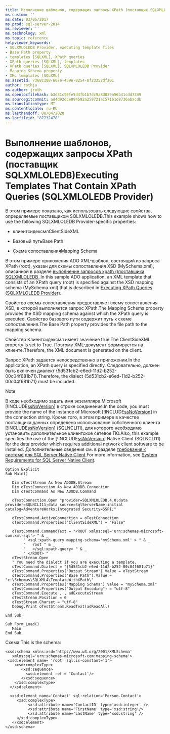 ```yaml
---
title: Исполнение шаблонов, содержащих запросы XPath (поставщик SQLXMLOLEDB) | Документация Майкрософт
ms.custom: ''
ms.date: 03/06/2017
ms.prod: sql-server-2014
ms.reviewer: ''
ms.technology: xml
ms.topic: reference
helpviewer_keywords:
- SQLXMLOLEDB Provider, executing template files
- Base Path property
- templates [SQLXML], XPath queries
- XPath queries [SQLXML], templates
- XPath queries [SQLXML], SQLXMLOLEDB Provider
- Mapping Schema property
- XML templates [SQLXML]
ms.assetid: 7368c188-607e-459e-8254-8f23352dfa01
author: rothja
ms.author: jroth
ms.openlocfilehash: b3d31c95fe5d4fb1b7dc9a8d039a56b41cdd7349
ms.sourcegitcommit: ad4d92dce894592a259721a1571b1d8736abacdb
ms.translationtype: MT
ms.contentlocale: ru-RU
ms.lasthandoff: 08/04/2020
ms.locfileid: "87732478"
---
```

# <a name="executing-templates-that-contain-xpath-queries-sqlxmloledb-provider"></a><span data-ttu-id="cc12e-102">Выполнение шаблонов, содержащих запросы XPath (поставщик SQLXMLOLEDB)</span><span class="sxs-lookup"><span data-stu-id="cc12e-102">Executing Templates That Contain XPath Queries (SQLXMLOLEDB Provider)</span></span>
  <span data-ttu-id="cc12e-103">В этом примере показано, как использовать следующие свойства, определяемые поставщиком SQLXMLOLEDB.</span><span class="sxs-lookup"><span data-stu-id="cc12e-103">This example shows how to use the following SQLXMLOLEDB Provider-specific properties:</span></span>  
  
-   <span data-ttu-id="cc12e-104">клиентсидексмл</span><span class="sxs-lookup"><span data-stu-id="cc12e-104">ClientSideXML</span></span>  
  
-   <span data-ttu-id="cc12e-105">Базовый путь</span><span class="sxs-lookup"><span data-stu-id="cc12e-105">Base Path</span></span>  
  
-   <span data-ttu-id="cc12e-106">Схема сопоставления</span><span class="sxs-lookup"><span data-stu-id="cc12e-106">Mapping Schema</span></span>  
  
 <span data-ttu-id="cc12e-107">В этом примере приложения ADO XML-шаблон, состоящий из запроса XPath (root), указан для схемы сопоставления XSD (MySchema.xml), описанной в разделе [выполнение запросов xpath &#40;&#41;поставщика SQLXMLOLEDB ](executing-xpath-queries-sqlxmloledb-provider.md).</span><span class="sxs-lookup"><span data-stu-id="cc12e-107">In this sample ADO application, an XML template that consists of an XPath query (root) is specified against the XSD mapping schema (MySchema.xml) that is described in [Executing XPath Queries &#40;SQLXMLOLEDB Provider&#41;](executing-xpath-queries-sqlxmloledb-provider.md).</span></span>  
  
 <span data-ttu-id="cc12e-108">Свойство схемы сопоставления предоставляет схему сопоставления XSD, в которой выполняется запрос XPath.</span><span class="sxs-lookup"><span data-stu-id="cc12e-108">The Mapping Schema property provides the XSD mapping schema against which the XPath query is executed.</span></span> <span data-ttu-id="cc12e-109">Свойство базового пути содержит путь к схеме сопоставления.</span><span class="sxs-lookup"><span data-stu-id="cc12e-109">The Base Path property provides the file path to the mapping schema.</span></span>  
  
 <span data-ttu-id="cc12e-110">Свойство Клиентсидексмл имеет значение true.</span><span class="sxs-lookup"><span data-stu-id="cc12e-110">The ClientSideXML property is set to True.</span></span> <span data-ttu-id="cc12e-111">Поэтому XML-документ формируется на клиенте.</span><span class="sxs-lookup"><span data-stu-id="cc12e-111">Therefore, the XML document is generated on the client.</span></span>  
  
 <span data-ttu-id="cc12e-112">Запрос XPath задается непосредственно в приложении.</span><span class="sxs-lookup"><span data-stu-id="cc12e-112">In the application, an XPath query is specified directly.</span></span> <span data-ttu-id="cc12e-113">Следовательно, должен быть включен диалект {5d531cb2-e6ed-11d2-b252-00c04f681b71}.</span><span class="sxs-lookup"><span data-stu-id="cc12e-113">Therefore, the dialect {5d531cb2-e6ed-11d2-b252-00c04f681b71} must be included.</span></span>  
  
> [!NOTE]  
>  <span data-ttu-id="cc12e-114">В коде необходимо задать имя экземпляра Microsoft [!INCLUDE[ssNoVersion](../../../includes/ssnoversion-md.md)] в строке соединения.</span><span class="sxs-lookup"><span data-stu-id="cc12e-114">In the code, you must provide the name of the instance of Microsoft [!INCLUDE[ssNoVersion](../../../includes/ssnoversion-md.md)] in the connection string.</span></span> <span data-ttu-id="cc12e-115">Кроме того, в этом примере в качестве поставщика данных определено использование собственного клиента [!INCLUDE[ssNoVersion](../../../includes/ssnoversion-md.md)] (SQLNCLI11), для которого необходимо установить дополнительное клиентское сетевое ПО.</span><span class="sxs-lookup"><span data-stu-id="cc12e-115">Also, this example specifies the use of the [!INCLUDE[ssNoVersion](../../../includes/ssnoversion-md.md)] Native Client (SQLNCLI11) for the data provider which requires additional network client software to be installed.</span></span> <span data-ttu-id="cc12e-116">Дополнительные сведения см. в разделе [требования к системе для SQL Server Native Client](../../native-client/system-requirements-for-sql-server-native-client.md).</span><span class="sxs-lookup"><span data-stu-id="cc12e-116">For more information, see [System Requirements for SQL Server Native Client](../../native-client/system-requirements-for-sql-server-native-client.md).</span></span>  
  
```  
Option Explicit  
Sub Main()  
  
   Dim oTestStream As New ADODB.Stream  
   Dim oTestConnection As New ADODB.Connection  
   Dim oTestCommand As New ADODB.Command  
  
   oTestConnection.Open "provider=SQLXMLOLEDB.4.0;data provider=SQLNCLI11;data source=SqlServerName;initial catalog=AdventureWorks;Integrated Security=SSPI;"  
  
   oTestCommand.ActiveConnection = oTestConnection  
   oTestCommand.Properties("ClientSideXML") = "False"  
  
   oTestCommand.CommandText = "<ROOT xmlns:sql='urn:schemas-microsoft-com:xml-sql'> " & _  
        " <sql:xpath-query mapping-schema='mySchema.xml' > " & _  
        "   root " & _  
        "   </sql:xpath-query> " & _  
        " </ROOT> "  
   oTestStream.Open  
   ' You need the dialect if you are executing a template.  
   oTestCommand.Dialect = "{5d531cb2-e6ed-11d2-b252-00c04f681b71}"  
   oTestCommand.Properties("Output Stream").Value = oTestStream  
   oTestCommand.Properties("Base Path").Value = "c:\Schemas\SQLXML4\TemplateWithXPath\"  
   oTestCommand.Properties("Mapping Schema").Value = "mySchema.xml"  
   oTestCommand.Properties("Output Encoding") = "utf-8"  
   oTestCommand.Execute , , adExecuteStream  
   oTestStream.Position = 0  
   oTestStream.Charset = "utf-8"  
   Debug.Print oTestStream.ReadText(adReadAll)  
  
End Sub  
  
Sub Form_Load()  
   Main  
End Sub  
```  
  
 <span data-ttu-id="cc12e-117">Схема:</span><span class="sxs-lookup"><span data-stu-id="cc12e-117">This is the schema:</span></span>  
  
```  
<xsd:schema xmlns:xsd='http://www.w3.org/2001/XMLSchema'  
   xmlns:sql='urn:schemas-microsoft-com:mapping-schema'>  
 <xsd:element name= 'root' sql:is-constant='1'>   
    <xsd:complexType>  
       <xsd:sequence>  
         <xsd:element ref = 'Contact'/>  
       </xsd:sequence>  
    </xsd:complexType>  
  </xsd:element>  
  
  <xsd:element name='Contact' sql:relation='Person.Contact'>  
     <xsd:complexType>  
          <xsd:attribute name='ContactID' type='xsd:integer' />  
          <xsd:attribute name='FirstName' type='xsd:string'/>   
          <xsd:attribute name='LastName' type='xsd:string' />   
     </xsd:complexType>  
   </xsd:element>  
</xsd:schema>  
```  
  
  
